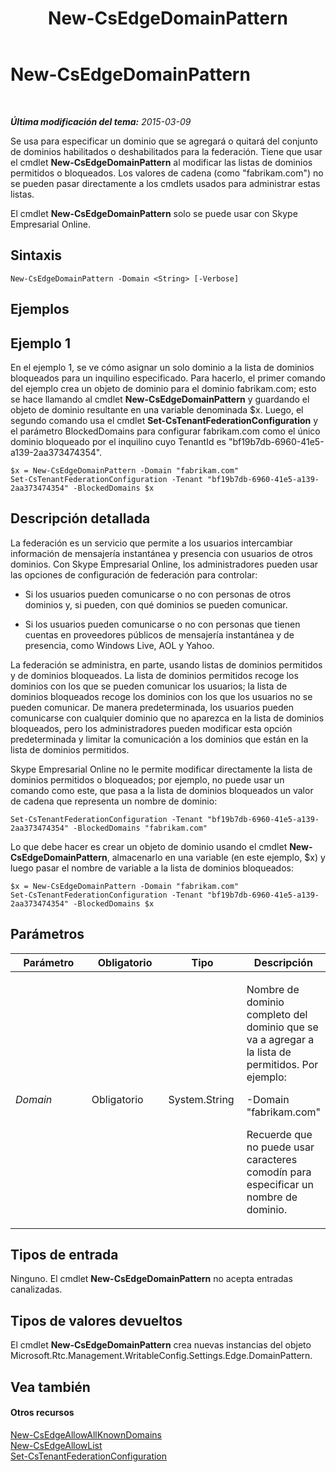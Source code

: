 ﻿---
title: New-CsEdgeDomainPattern
TOCTitle: New-CsEdgeDomainPattern
ms:assetid: 653bc148-c22b-4ad4-afdd-17aaeaa299d2
ms:mtpsurl: https://technet.microsoft.com/es-es/library/JJ994040(v=OCS.15)
ms:contentKeyID: 52061695
ms.date: 01/07/2017
mtps_version: v=OCS.15
ms.translationtype: HT
---

# New-CsEdgeDomainPattern

 

_**Última modificación del tema:** 2015-03-09_

Se usa para especificar un dominio que se agregará o quitará del conjunto de dominios habilitados o deshabilitados para la federación. Tiene que usar el cmdlet **New-CsEdgeDomainPattern** al modificar las listas de dominios permitidos o bloqueados. Los valores de cadena (como "fabrikam.com") no se pueden pasar directamente a los cmdlets usados para administrar estas listas.

El cmdlet **New-CsEdgeDomainPattern** solo se puede usar con Skype Empresarial Online.

## Sintaxis

    New-CsEdgeDomainPattern -Domain <String> [-Verbose]

## Ejemplos

## Ejemplo 1

En el ejemplo 1, se ve cómo asignar un solo dominio a la lista de dominios bloqueados para un inquilino especificado. Para hacerlo, el primer comando del ejemplo crea un objeto de dominio para el dominio fabrikam.com; esto se hace llamando al cmdlet **New-CsEdgeDomainPattern** y guardando el objeto de dominio resultante en una variable denominada $x. Luego, el segundo comando usa el cmdlet **Set-CsTenantFederationConfiguration** y el parámetro BlockedDomains para configurar fabrikam.com como el único dominio bloqueado por el inquilino cuyo TenantId es "bf19b7db-6960-41e5-a139-2aa373474354".

    $x = New-CsEdgeDomainPattern -Domain "fabrikam.com"
    Set-CsTenantFederationConfiguration -Tenant "bf19b7db-6960-41e5-a139-2aa373474354" -BlockedDomains $x

## Descripción detallada

La federación es un servicio que permite a los usuarios intercambiar información de mensajería instantánea y presencia con usuarios de otros dominios. Con Skype Empresarial Online, los administradores pueden usar las opciones de configuración de federación para controlar:

  - Si los usuarios pueden comunicarse o no con personas de otros dominios y, si pueden, con qué dominios se pueden comunicar.

  - Si los usuarios pueden comunicarse o no con personas que tienen cuentas en proveedores públicos de mensajería instantánea y de presencia, como Windows Live, AOL y Yahoo.

La federación se administra, en parte, usando listas de dominios permitidos y de dominios bloqueados. La lista de dominios permitidos recoge los dominios con los que se pueden comunicar los usuarios; la lista de dominios bloqueados recoge los dominios con los que los usuarios no se pueden comunicar. De manera predeterminada, los usuarios pueden comunicarse con cualquier dominio que no aparezca en la lista de dominios bloqueados, pero los administradores pueden modificar esta opción predeterminada y limitar la comunicación a los dominios que están en la lista de dominios permitidos.

Skype Empresarial Online no le permite modificar directamente la lista de dominios permitidos o bloqueados; por ejemplo, no puede usar un comando como este, que pasa a la lista de dominios bloqueados un valor de cadena que representa un nombre de dominio:

    Set-CsTenantFederationConfiguration -Tenant "bf19b7db-6960-41e5-a139-2aa373474354" -BlockedDomains "fabrikam.com"

Lo que debe hacer es crear un objeto de dominio usando el cmdlet **New-CsEdgeDomainPattern**, almacenarlo en una variable (en este ejemplo, $x) y luego pasar el nombre de variable a la lista de dominios bloqueados:

    $x = New-CsEdgeDomainPattern -Domain "fabrikam.com"
    Set-CsTenantFederationConfiguration -Tenant "bf19b7db-6960-41e5-a139-2aa373474354" -BlockedDomains $x

## Parámetros


<table>
<colgroup>
<col style="width: 25%" />
<col style="width: 25%" />
<col style="width: 25%" />
<col style="width: 25%" />
</colgroup>
<thead>
<tr class="header">
<th>Parámetro</th>
<th>Obligatorio</th>
<th>Tipo</th>
<th>Descripción</th>
</tr>
</thead>
<tbody>
<tr class="odd">
<td><p><em>Domain</em></p></td>
<td><p>Obligatorio</p></td>
<td><p>System.String</p></td>
<td><p>Nombre de dominio completo del dominio que se va a agregar a la lista de permitidos. Por ejemplo:</p>
<p>-Domain &quot;fabrikam.com&quot;</p>
<p>Recuerde que no puede usar caracteres comodín para especificar un nombre de dominio.</p></td>
</tr>
</tbody>
</table>


## Tipos de entrada

Ninguno. El cmdlet **New-CsEdgeDomainPattern** no acepta entradas canalizadas.

## Tipos de valores devueltos

El cmdlet **New-CsEdgeDomainPattern** crea nuevas instancias del objeto Microsoft.Rtc.Management.WritableConfig.Settings.Edge.DomainPattern.

## Vea también

#### Otros recursos

[New-CsEdgeAllowAllKnownDomains](new-csedgeallowallknowndomains.md)  
[New-CsEdgeAllowList](new-csedgeallowlist.md)  
[Set-CsTenantFederationConfiguration](set-cstenantfederationconfiguration.md)

